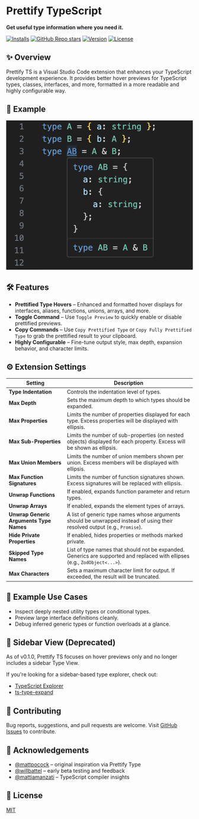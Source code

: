 # Prettify TypeScript

**Get useful type information where you need it.**

[![Installs](https://img.shields.io/vscode-marketplace/i/MylesMurphy.prettify-ts)](https://marketplace.visualstudio.com/items?itemName=MylesMurphy.prettify-ts)
[![GitHub Repo stars](https://img.shields.io/github/stars/mylesmmurphy/prettify-ts?style=social)](https://github.com/mylesmmurphy/prettify-ts)
[![Version](https://img.shields.io/vscode-marketplace/v/MylesMurphy.prettify-ts)](https://marketplace.visualstudio.com/items?itemName=MylesMurphy.prettify-ts)
[![License](https://img.shields.io/github/license/mylesmmurphy/prettify-ts)](https://github.com/mylesmmurphy/prettify-ts/blob/main/LICENSE)

## ✨ Overview

Prettify TS is a Visual Studio Code extension that enhances your TypeScript development experience. It provides better hover previews for TypeScript types, classes, interfaces, and more, formatted in a more readable and highly configurable way.

## 📸 Example

![Example Screenshot](./assets/example.png)

## 🛠 Features

* **Prettified Type Hovers** – Enhanced and formatted hover displays for interfaces, aliases, functions, unions, arrays, and more.
* **Toggle Command** – Use `Toggle Preview` to quickly enable or disable prettified previews.
* **Copy Commands** – Use `Copy Prettified Type` or `Copy Fully Prettified Type` to grab the prettified result to your clipboard.
* **Highly Configurable** – Fine-tune output style, max depth, expansion behavior, and character limits.

## ⚙️ Extension Settings

| Setting                                 | Description                                                                                                                 |
| --------------------------------------- | --------------------------------------------------------------------------------------------------------------------------- |
| **Type Indentation**                    | Controls the indentation level of types.                                                                                    |
| **Max Depth**                           | Sets the maximum depth to which types should be expanded.                                                                   |
| **Max Properties**                      | Limits the number of properties displayed for each type. Excess properties will be displayed with ellipsis.                 |
| **Max Sub-Properties**                  | Limits the number of sub-properties (on nested objects) displayed for each property. Excess will be shown as ellipsis.      |
| **Max Union Members**                   | Limits the number of union members shown per union. Excess members will be displayed with ellipsis.                         |
| **Max Function Signatures**             | Limits the number of function signatures shown. Excess signatures will be replaced with ellipsis.                           |
| **Unwrap Functions**                    | If enabled, expands function parameter and return types.                                                                    |
| **Unwrap Arrays**                       | If enabled, expands the element types of arrays.                                                                            |
| **Unwrap Generic Arguments Type Names** | A list of generic type names whose arguments should be unwrapped instead of using their resolved output (e.g., `Promise`).  |
| **Hide Private Properties**             | If enabled, hides properties or methods marked private.                                                                     |
| **Skipped Type Names**                  | List of type names that should not be expanded. Generics are supported and replaced with ellipses (e.g., `ZodObject<...>`). |
| **Max Characters**                      | Sets a maximum character limit for output. If exceeded, the result will be truncated.                                       |

## 🧪 Example Use Cases

* Inspect deeply nested utility types or conditional types.
* Preview large interface definitions cleanly.
* Debug inferred generic types or function overloads at a glance.

## 🚫 Sidebar View (Deprecated)

As of v0.1.0, Prettify TS focuses on hover previews only and no longer includes a sidebar Type View.

If you're looking for a sidebar-based type explorer, check out:

* [TypeScript Explorer](https://marketplace.visualstudio.com/items?itemName=mxsdev.typescript-explorer)
* [ts-type-expand](https://marketplace.visualstudio.com/items?itemName=kimuson.ts-type-expand)

## 🤝 Contributing

Bug reports, suggestions, and pull requests are welcome. Visit [GitHub Issues](https://github.com/mylesmmurphy/prettify-ts/issues) to contribute.

## 🙏 Acknowledgements

* [@mattpocock](https://github.com/mattpocock) – original inspiration via Prettify Type
* [@willbattel](https://github.com/willbattel) – early beta testing and feedback
* [@mattiamanzati](https://github.com/mattiamanzati) – TypeScript compiler insights

## 📝 License

[MIT](https://github.com/mylesmmurphy/prettify-ts/blob/main/LICENSE)
